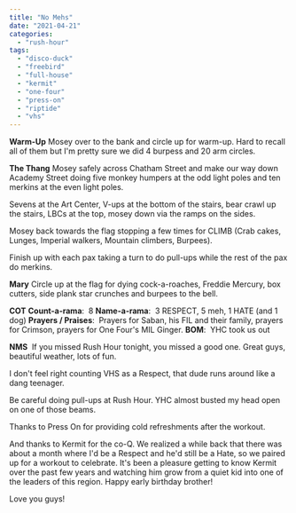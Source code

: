 ```yaml
---
title: "No Mehs"
date: "2021-04-21"
categories: 
  - "rush-hour"
tags: 
  - "disco-duck"
  - "freebird"
  - "full-house"
  - "kermit"
  - "one-four"
  - "press-on"
  - "riptide"
  - "vhs"
---
```


**Warm-Up** Mosey over to the bank and circle up for warm-up. Hard to recall all of them but I'm pretty sure we did 4 burpess and 20 arm circles.

**The Thang** Mosey safely across Chatham Street and make our way down Academy Street doing five monkey humpers at the odd light poles and ten merkins at the even light poles.

Sevens at the Art Center, V-ups at the bottom of the stairs, bear crawl up the stairs, LBCs at the top, mosey down via the ramps on the sides.

Mosey back towards the flag stopping a few times for CLIMB (Crab cakes, Lunges, Imperial walkers, Mountain climbers, Burpees).

Finish up with each pax taking a turn to do pull-ups while the rest of the pax do merkins.

**Mary** Circle up at the flag for dying cock-a-roaches, Freddie Mercury, box cutters, side plank star crunches and burpees to the bell.

**COT** **Count-a-rama**:  8 **Name-a-rama**:  3 RESPECT, 5 meh, 1 HATE (and 1 dog) **Prayers / Praises**:  Prayers for Saban, his FIL and their family, prayers for Crimson, prayers for One Four's MIL Ginger. **BOM**:  YHC took us out

**NMS**  If you missed Rush Hour tonight, you missed a good one. Great guys, beautiful weather, lots of fun.

I don't feel right counting VHS as a Respect, that dude runs around like a dang teenager.

Be careful doing pull-ups at Rush Hour. YHC almost busted my head open on one of those beams.

Thanks to Press On for providing cold refreshments after the workout.

And thanks to Kermit for the co-Q. We realized a while back that there was about a month where I'd be a Respect and he'd still be a Hate, so we paired up for a workout to celebrate. It's been a pleasure getting to know Kermit over the past few years and watching him grow from a quiet kid into one of the leaders of this region. Happy early birthday brother!

Love you guys!
